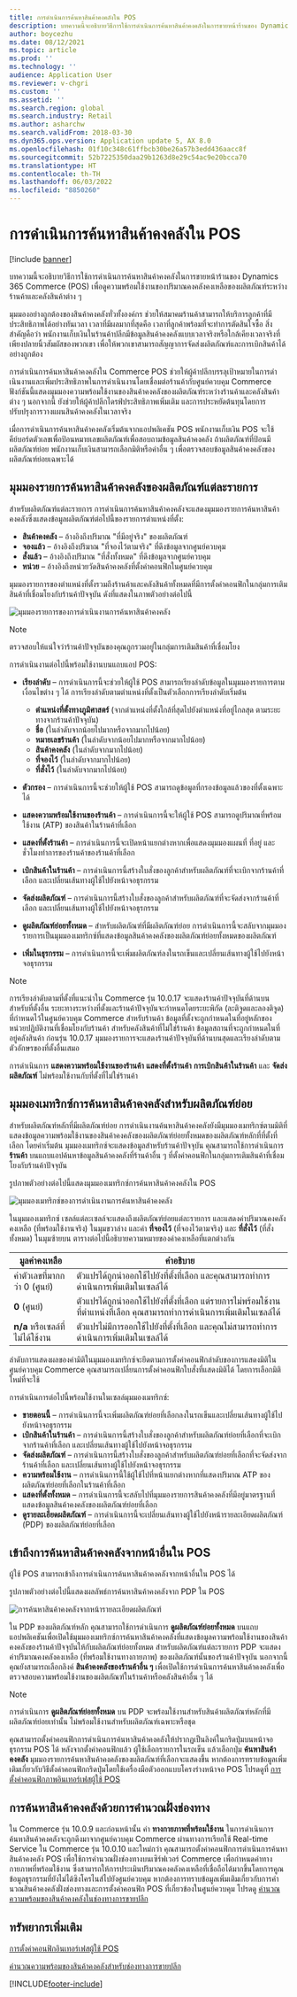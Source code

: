 ```yaml
---
title: การดำเนินการค้นหาสินค้าคงคลังใน POS
description: บทความนี้จะอธิบายวิธีการใช้การดําเนินการค้นหาสินค้าคงคลังในการขายหน้าร้านของ Dynamics 365 Commerce (POS) เพื่อดูความพร้อมใช้งานของปริมาณคงคลังคงเหลือของผลิตภัณฑ์ระหว่างร้านค้าและคลังสินค้าต่าง ๆ
author: boycezhu
ms.date: 08/12/2021
ms.topic: article
ms.prod: ''
ms.technology: ''
audience: Application User
ms.reviewer: v-chgri
ms.custom: ''
ms.assetid: ''
ms.search.region: global
ms.search.industry: Retail
ms.author: asharchw
ms.search.validFrom: 2018-03-30
ms.dyn365.ops.version: Application update 5, AX 8.0
ms.openlocfilehash: 01f10c348c61ffbcb30be26a57b3edd436aacc8f
ms.sourcegitcommit: 52b7225350daa29b1263d8e29c54ac9e20bcca70
ms.translationtype: HT
ms.contentlocale: th-TH
ms.lasthandoff: 06/03/2022
ms.locfileid: "8850260"
---
```

# <a name="inventory-lookup-operation-in-pos"></a>การดำเนินการค้นหาสินค้าคงคลังใน POS

[!include [banner](includes/banner.md)]

บทความนี้จะอธิบายวิธีการใช้การดําเนินการค้นหาสินค้าคงคลังในการขายหน้าร้านของ Dynamics 365 Commerce (POS) เพื่อดูความพร้อมใช้งานของปริมาณคงคลังคงเหลือของผลิตภัณฑ์ระหว่างร้านค้าและคลังสินค้าต่าง ๆ

มุมมองอย่างถูกต้องของสินค้าคงคลังทั่วทั้งองค์กร ช่วยให้สมาคมร้านค้าสามารถให้บริการลูกค้าที่มีประสิทธิภาพได้อย่างทันเวลา เวลาที่มีผลมากที่สุดคือ เวลาที่ลูกค้าพร้อมที่จะทำการตัดสินใจซื้อ สิ่งสำคัญคือว่า พนักงานเก็บเงินในร้านค้าปลีกมีข้อมูลสินค้าคงคลังแบบเวลาจริงหรือใกล้เคียงเวลาจริงที่เพียงปลายนิ้วสัมผัสของพวกเขา เพื่อให้พวกเขาสามารถสัญญาการจัดส่งผลิตภัณฑ์และการเบิกสินค้าได้อย่างถูกต้อง

การดําเนินการค้นหาสินค้าคงคลังใน Commerce POS ช่วยให้ผู้ค้าปลีกบรรลุเป้าหมายในการดําเนินงานและเพิ่มประสิทธิภาพในการดําเนินงานโดยเชื่อมต่อร้านค้ากับศูนย์ควบคุม Commerce ฟังก์ชันนี้แสดงมุมมองความพร้อมใช้งานของสินค้าคงคลังของผลิตภัณฑ์ระหว่างร้านค้าและคลังสินค้าต่าง ๆ นอกจากนี้ ยังช่วยให้ผู้ค้าปลีกไดรฟ์ประสิทธิภาพเพิ่มเติม และการประหยัดต้นทุนโดยการปรับปรุงการวางแผนสินค้าคงคลังในเวลาจริง

เมื่อการดําเนินการค้นหาสินค้าคงคลังเริ่มต้นจากแอปพลิเคชัน POS พนักงานเก็บเงิน POS จะใช้คีย์บอร์ดตัวเลขเพื่อป้อนหมายเลขผลิตภัณฑ์เพื่อสอบถามข้อมูลสินค้าคงคลัง ถ้าผลิตภัณฑ์ที่ป้อนมีผลิตภัณฑ์ย่อย พนักงานเก็บเงินสามารถเลือกมิติหรือค่าอื่น ๆ เพื่อตรวจสอบข้อมูลสินค้าคงคลังของผลิตภัณฑ์ย่อยเฉพาะได้

## <a name="inventory-lookup-list-view-for-individual-products"></a>มุมมองรายการค้นหาสินค้าคงคลังของผลิตภัณฑ์แต่ละรายการ

สำหรับผลิตภัณฑ์แต่ละรายการ การดําเนินการค้นหาสินค้าคงคลังจะแสดงมุมมองรายการค้นหาสินค้าคงคลังซึ่งแสดงข้อมูลผลิตภัณฑ์ต่อไปนี้ของรายการตำแหน่งที่ตั้ง:

- **สินค้าคงคลัง** – อ้างอิงถึงปริมาณ "ที่มีอยู่จริง" ของผลิตภัณฑ์
- **จองแล้ว** – อ้างอิงถึงปริมาณ "ที่จองไว้ตามจริง" ที่ดึงข้อมูลจากศูนย์ควบคุม
- **สั่งแล้ว** – อ้างอิงถึงปริมาณ "ที่สั่งทั้งหมด" ที่ดึงข้อมูลจากศูนย์ควบคุม
- **หน่วย** – อ้างอิงถึงหน่วยวัดสินค้าคงคลังที่ตั้งค่าคอนฟิกในศูนย์ควบคุม

มุมมองรายการของตำแหน่งที่ตั้งรวมถึงร้านค้าและคลังสินค้าทั้งหมดที่มีการตั้งค่าคอนฟิกในกลุ่มการเติมสินค้าที่เชื่อมโยงกับร้านค้าปัจจุบัน ดังที่แสดงในภาพตัวอย่างต่อไปนี้

![มุมมองรายการของการดำเนินงานการค้นหาสินค้าคงคลัง](media/inventory-lookup-list-view.png)

> [!NOTE]
> ตรวจสอบให้แน่ใจว่าร้านค้าปัจจุบันของคุณถูกรวมอยู่ในกลุ่มการเติมสินค้าที่เชื่อมโยง

การดำเนินงานต่อไปนี้พร้อมใช้งานบนแถบแอป POS:

- **เรียงลำดับ** – การดำเนินการนี้จะช่วยให้ผู้ใช้ POS สามารถเรียงลำดับข้อมูลในมุมมองรายการตามเงื่อนไขต่าง ๆ ได้ การเรียงลำดับตามตำแหน่งที่ตั้งเป็นตัวเลือกการเรียงลำดับเริ่มต้น

    - **ตำแหน่งที่ตั้งทางภูมิศาสตร์** (จากตำแหน่งที่ตั้งใกล้ที่สุดไปยังตำแหน่งที่อยู่ไกลสุด ตามระยะทางจากร้านค้าปัจจุบัน)
    - **ชื่อ** (ในลำดับจากน้อยไปมากหรือจากมากไปน้อย)
    - **หมายเลขร้านค้า** (ในลำดับจากน้อยไปมากหรือจากมากไปน้อย)
    - **สินค้าคงคลัง** (ในลำดับจากมากไปน้อย)
    - **ที่จองไว้** (ในลำดับจากมากไปน้อย)
    - **ที่สั่งไว้** (ในลำดับจากมากไปน้อย)

- **ตัวกรอง** – การดำเนินการนี้จะช่วยให้ผู้ใช้ POS สามารถดูข้อมูลที่กรองข้อมูลแล้วของที่ตั้งเฉพาะได้
- **แสดงความพร้อมใช้งานของร้านค้า** – การดำเนินการนี้จะให้ผู้ใช้ POS สามารถดูปริมาณที่พร้อมใช้งาน (ATP) ของสินค้าในร้านค้าที่เลือก
- **แสดงที่ตั้งร้านค้า** – การดำเนินการนี้จะเปิดหน้าแยกต่างหากเพื่อแสดงมุมมองแผนที่ ที่อยู่ และชั่วโมงทำการของร้านค้าของร้านค้าที่เลือก
- **เบิกสินค้าในร้านค้า** – การดำเนินการนี้สร้างใบสั่งของลูกค้าสำหรับผลิตภัณฑ์ที่จะเบิกจากร้านค้าที่เลือก และเปลี่ยนเส้นทางผู้ใช้ไปยังหน้าจอธุรกรรม
- **จัดส่งผลิตภัณฑ์** – การดำเนินการนี้สร้างใบสั่งของลูกค้าสำหรับผลิตภัณฑ์ที่จะจัดส่งจากร้านค้าที่เลือก และเปลี่ยนเส้นทางผู้ใช้ไปยังหน้าจอธุรกรรม
- **ดูผลิตภัณฑ์ย่อยทั้งหมด** – สำหรับผลิตภัณฑ์ที่มีผลิตภัณฑ์ย่อย การดำเนินการนี้จะสลับจากมุมมองรายการเป็นมุมมองเมทริกซ์ที่แสดงข้อมูลสินค้าคงคลังของผลิตภัณฑ์ย่อยทั้งหมดของผลิตภัณฑ์
- **เพิ่มในธุรกรรม** – การดำเนินการนี้จะเพิ่มผลิตภัณฑ์ลงในรถเข็นและเปลี่ยนเส้นทางผู้ใช้ไปยังหน้าจอธุรกรรม

> [!NOTE]
> การเรียงลำดับตามที่ตั้งที่แนะนำใน Commerce รุ่น 10.0.17 จะแสดงร้านค้าปัจจุบันที่ด้านบน สำหรับที่ตั้งอื่น ระยะทางระหว่างที่ตั้งและร้านค้าปัจจุบันจะกําหนดโดยระยะพิกัด (ละติจูดและลองติจูด) ที่กําหนดไว้ในศูนย์ควบคุม Commerce สำหรับร้านค้า ข้อมูลที่ตั้งจะถูกกําหนดในที่อยู่หลักของหน่วยปฏิบัติงานที่เชื่อมโยงกับร้านค้า สำหรับคลังสินค้าที่ไม่ใช่ร้านค้า ข้อมูลสถานที่จะถูกกําหนดในที่อยู่คลังสินค้า ก่อนรุ่น 10.0.17 มุมมองรายการจะแสดงร้านค้าปัจจุบันที่ด้านบนสุดและเรียงลำดับตามตัวอักษรของที่ตั้งอื่นเสมอ
>
> การดำเนินการ **แสดงความพร้อมใช้งานของร้านค้า** **แสดงที่ตั้งร้านค้า** **การเบิกสินค้าในร้านค้า** และ **จัดส่งผลิตภัณฑ์** ไม่พร้อมใช้งานกับที่ตั้งที่ไม่ใช่ร้านค้า

## <a name="inventory-lookup-matrix-view-for-variants"></a>มุมมองเมทริกซ์การค้นหาสินค้าคงคลังสำหรับผลิตภัณฑ์ย่อย

สำหรับผลิตภัณฑ์หลักที่มีผลิตภัณฑ์ย่อย การดําเนินงานค้นหาสินค้าคงคลังยังมีมุมมองเมทริกซ์ตามมิติที่แสดงข้อมูลความพร้อมใช้งานของสินค้าคงคลังของผลิตภัณฑ์ย่อยทั้งหมดของผลิตภัณฑ์หลักที่ที่ตั้งที่เลือก โดยค่าเริ่มต้น มุมมองเมทริกซ์จะแสดงข้อมูลสำหรับร้านค้าปัจจุบัน คุณสามารถใช้การดำเนินการ **ร้านค้า** บนแถบแอปค้นหาข้อมูลสินค้าคงคลังที่ร้านค้าอื่น ๆ ที่ตั้งค่าคอนฟิกในกลุ่มการเติมสินค้าที่เชื่อมโยงกับร้านค้าปัจจุบัน

รูปภาพตัวอย่างต่อไปนี้แสดงมุมมองเมทริกซ์การค้นหาสินค้าคงคลังใน POS

![มุมมองเมทริกซ์ของการดำเนินงานการค้นหาสินค้าคงคลัง](media/inventory-lookup-matrix-view.png)

ในมุมมองเมทริกซ์ เซลล์แต่ละเซลล์จะแสดงถึงผลิตภัณฑ์ย่อยแต่ละรายการ และแสดงค่าปริมาณคงคลังคงเหลือ (ที่พร้อมใช้งานจริง) ในมุมขวาล่าง และค่า **ที่จองไว้** (ที่จองไว้ตามจริง) และ **ที่สั่งไว้** (ที่สั่งทั้งหมด) ในมุมซ้ายบน ตารางต่อไปนี้อธิบายความหมายของค่าคงเหลือที่แตกต่างกัน

| มูลค่าคงเหลือ                            | คำอธิบาย |
|------------------------------------------|-------------|
| ค่าตัวเลขที่มากกว่า 0 (ศูนย์) | ตัวแปรได้ถูกนำออกใช้ไปยังที่ตั้งที่เลือก และคุณสามารถทำการดำเนินการเพิ่มเติมในเซลล์ได้ |
| **0** (ศูนย์)                             | ตัวแปรได้ถูกนำออกใช้ไปยังที่ตั้งที่เลือก แต่รายการไม่พร้อมใช้งานที่ตำแหน่งที่เลือก คุณสามารถทำการดำเนินการเพิ่มเติมในเซลล์ได้ |
| **n/a** หรือเซลล์ที่ไม่ได้ใช้งาน              | ตัวแปรไม่มีการออกใช้ไปยังที่ตั้งที่เลือก และคุณไม่สามารถทำการดำเนินการเพิ่มเติมในเซลล์ได้ |

ลำดับการแสดงผลของค่ามิติในมุมมองเมทริกซ์จะยึดตามการตั้งค่าคอนฟิกลำดับของการแสดงมิติในศูนย์ควบคุม Commerce คุณสามารถเปลี่ยนการตั้งค่าคอนฟิกใบสั่งที่แสดงมิติได้ โดยการเลือกมิติใหม่ที่จะใช้ 

การดำเนินการต่อไปนี้พร้อมใช้งานในเซลล์มุมมองเมทริกซ์:

- **ขายตอนนี้** – การดำเนินการนี้จะเพิ่มผลิตภัณฑ์ย่อยที่เลือกลงในรถเข็นและเปลี่ยนเส้นทางผู้ใช้ไปยังหน้าจอธุรกรรม
- **เบิกสินค้าในร้านค้า** – การดำเนินการนี้สร้างใบสั่งของลูกค้าสำหรับผลิตภัณฑ์ย่อยที่เลือกที่จะเบิกจากร้านค้าที่เลือก และเปลี่ยนเส้นทางผู้ใช้ไปยังหน้าจอธุรกรรม
- **จัดส่งผลิตภัณฑ์** – การดำเนินการนี้สร้างใบสั่งของลูกค้าสำหรับผลิตภัณฑ์ย่อยที่เลือกที่จะจัดส่งจากร้านค้าที่เลือก และเปลี่ยนเส้นทางผู้ใช้ไปยังหน้าจอธุรกรรม
- **ความพร้อมใช้งาน** – การดำเนินการนี้ใช้ผู้ใช้ไปที่หน้าแยกต่างหากที่แสดงปริมาณ ATP ของผลิตภัณฑ์ย่อยที่เลือกในร้านค้าที่เลือก
- **แสดงที่ตั้งทั้งหมด** – การดำเนินการนี้จะสลับไปที่มุมมองรายการสินค้าคงคลังที่มีอยู่มาตรฐานที่แสดงข้อมูลสินค้าคงคลังของผลิตภัณฑ์ย่อยที่เลือก
- **ดูรายละเอียดผลิตภัณฑ์** – การดำเนินการนี้จะเปลี่ยนเส้นทางผู้ใช้ไปยังหน้ารายละเอียดผลิตภัณฑ์ (PDP) ของผลิตภัณฑ์ย่อยที่เลือก

## <a name="access-inventory-lookup-from-other-pages-in-pos"></a>เข้าถึงการค้นหาสินค้าคงคลังจากหน้าอื่นใน POS

ผู้ใช้ POS สามารถเข้าถึงการดําเนินการค้นหาสินค้าคงคลังจากหน้าอื่นใน POS ได้

รูปภาพตัวอย่างต่อไปนี้แสดงผลลัพธ์การค้นหาสินค้าคงคลังจาก PDP ใน POS

![การค้นหาสินค้าคงคลังจากหน้ารายละเอียดผลิตภัณฑ์](media/inventory-lookup-from-product-details-page.png)

ใน PDP ของผลิตภัณฑ์หลัก คุณสามารถใช้การดำเนินการ **ดูผลิตภัณฑ์ย่อยทั้งหมด** บนแถบแอปพลิเคชันเพื่อเปิดใช้มุมมองเมทริกซ์การค้นหาสินค้าคงคลังที่แสดงข้อมูลความพร้อมใช้งานของสินค้าคงคลังของร้านค้าปัจจุบันให้กับผลิตภัณฑ์ย่อยทั้งหมด สำหรับผลิตภัณฑ์แต่ละรายการ PDP จะแสดงค่าปริมาณคงคลังคงเหลือ (ที่พร้อมใช้งานทางกายภาพ) ของผลิตภัณฑ์นั้นของร้านค้าปัจจุบัน นอกจากนี้ คุณยังสามารถเลือกลิงค์ **สินค้าคงคลังของร้านค้าอื่น ๆ** เพื่อเปิดใช้การดําเนินการค้นหาสินค้าคงคลังเพื่อตรวจสอบความพร้อมใช้งานของผลิตภัณฑ์ในร้านค้าหรือคลังสินค้าอื่น ๆ ได้

> [!NOTE]
> การดำเนินการ **ดูผลิตภัณฑ์ย่อยทั้งหมด** บน PDP จะพร้อมใช้งานสำหรับสินค้าผลิตภัณฑ์หลักที่มีผลิตภัณฑ์ย่อยเท่านั้น ไม่พร้อมใช้งานสำหรับผลิตภัณฑ์เฉพาะหรือชุด

คุณสามารถตั้งค่าคอนฟิกการดําเนินการค้นหาสินค้าคงคลังให้ปรากฏเป็นลิงค์ในกริดปุ่มบนหน้าจอธุรกรรม POS ได้ หลังจากตั้งค่าคอนฟิกแล้ว ผู้ใช้เลือกรายการในรถเข็น แล้วเลือกปุ่ม **ค้นหาสินค้าคงคลัง** มุมมองรายการค้นหาสินค้าคงคลังของผลิตภัณฑ์ที่เลือกจะแสดงขึ้น หากต้องการทราบข้อมูลเพิ่มเติมเกี่ยวกับวิธีตั้งค่าคอนฟิกกริดปุ่มโดยใช้เครื่องมือตัวออกแบบโครงร่างหน้าจอ POS โปรดดูที่ [การตั้งค่าคอนฟิกภาพอินเทอร์เฟสผู้ใช้ POS](pos-screen-layouts.md)

## <a name="inventory-lookup-with-channel-side-calculation"></a>การค้นหาสินค้าคงคลังด้วยการคํานวณฝั่งช่องทาง

ใน Commerce รุ่น 10.0.9 และก่อนหน้านั้น ค่า **ทางกายภาพที่พร้อมใช้งาน** ในการดําเนินการค้นหาสินค้าคงคลังจะถูกดึงมาจากศูนย์ควบคุม Commerce ผ่านทางการเรียกใช้ Real-time Service ใน Commerce รุ่น 10.0.10 และใหม่กว่า คุณสามารถตั้งค่าคอนฟิกการดําเนินการค้นหาสินค้าคงคลัง POS เพื่อใช้การคํานวณฝั่งช่องทางบนเซิร์ฟเวอร์ Commerce เพื่อกําหนดค่าทางกายภาพที่พร้อมใช้งาน ซึ่งสามารถให้การประเมินปริมาณคงคลังคงเหลือที่เชื่อถือได้มากขึ้นโดยการคูณข้อมูลธุรกรรมที่ยังไม่ได้ซิงโครไนส์ไปยังศูนย์ควบคุม หากต้องการทราบข้อมูลเพิ่มเติมเกี่ยวกับการคํานวณสินค้าคงคลังฝั่งช่องทางและการตั้งค่าคอนฟิก POS ที่เกี่ยวข้องในศูนย์ควบคุม โปรดดู [คํานวณความพร้อมของสินค้าคงคลังในช่องทางการขายปลีก](calculated-inventory-retail-channels.md)

## <a name="additional-resources"></a>ทรัพยากรเพิ่มเติม

[การตั้งค่าคอนฟิกอินเทอร์เฟสผู้ใช้ POS](pos-screen-layouts.md)

[คำนวณความพร้อมของสินค้าคงคลังสำหรับช่องทางการขายปลีก](calculated-inventory-retail-channels.md)

[!INCLUDE[footer-include](../includes/footer-banner.md)]

